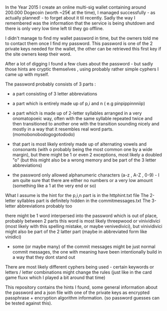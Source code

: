 In the Year 2015 I create an online multi-sig wallet containing around 200.000 Dogecoin (worth ~25€ at the time),
I managed successfully - as actually planned! - to forget about it til recently.
Sadly the way I remembered was the information that the service is being shutdown and there is only very low time left til they go offline.

I didn't manage to find my wallet password in time, but the owners told me to contact them once I find my password.
This password is one of the 2 private keys needed for the wallet, the other can be retrieved this first key if the site owners keep their word.

After a lot of digging I found a few clues about the password - but sadly those hints are cryptic themselves , using probably rather simple cyphers I came up with myself.

The password probably consists of 3 parts :
- a part consisting of 3 letter abbreviations
- a part which is entirely made up of p,i and n ( e.g pinpippinnniip)
- a part which is made up of 2-letter syllables arranged in a very onomatopoeic way, often with the same syllable repeated twice and then transitioned to another one with the transition sounding nicely and mostly in a way that it resembles real word parts. (momobonobodogogotododo)
- that part is most likely entirely made up of alternating vowels and consonants (with o probably being the most common one by a wide margin), but there might be 1 or even 2 exceptions, most likely a doubled "o" (but this might also be a wrong memory and be part of the 3 letter abbreviations)

- the password only allowed alphanumeric characters (a-z , A-Z , 0-9) - I am quite sure that there are either no numbers or a very low amount (something like a 1 at the very end or so)

What I assume is the hint for the p,i,n part is in the httphint.txt file 
The 2-letter syllables part is definitely hidden in the commitmessages.txt
The 3-letter abbreviations probably too

there might be 1 word interpersed into the password which is out of place, probably between 2 parts
this word is most likely threepwood or vinividivici (most likely with this spelling mistake, or maybe venivedivici), but vinividivici might also be part of the 2 latter part (maybe in abbreviated form like vinidici)

- some (or maybe many) of the commit messages might be just normal commit messages, the one with meaning have been intentionally build in a way that they dont stand out

There are most likely different cyphers being used - certain keywords or letters / letter combinations might change the rules (just like in the card game fluxx which I played a bit around that time)


This repository contains the hints I found, some general information about the password and a json file with one of the private keys as encrypted passphrase + encryption algorithm information. (so password guesses can be tested against this).
